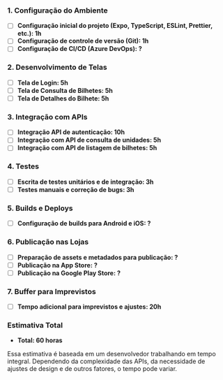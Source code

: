 ### **1. Configuração do Ambiente**

- [ ] **Configuração inicial do projeto (Expo, TypeScript, ESLint, Prettier, etc.): 1h**
- [ ] **Configuração de controle de versão (Git): 1h**
- [ ] **Configuração de CI/CD (Azure DevOps): ?**

### **2. Desenvolvimento de Telas**

- [ ] **Tela de Login: 5h**
- [ ] **Tela de Consulta de Bilhetes: 5h**
- [ ] **Tela de Detalhes do Bilhete: 5h**

### **3. Integração com APIs**

- [ ] **Integração API de autenticação: 10h**
- [ ] **Integração com API de consulta de unidades: 5h**
- [ ] **Integração com API de listagem de bilhetes: 5h**

### **4. Testes**

- [ ] **Escrita de testes unitários e de integração: 3h**
- [ ] **Testes manuais e correção de bugs: 3h**

### **5. Builds e Deploys**

- [ ] **Configuração de builds para Android e iOS: ?**

### **6. Publicação nas Lojas**

- [ ] **Preparação de assets e metadados para publicação: ?**
- [ ] **Publicação na App Store: ?**
- [ ] **Publicação na Google Play Store: ?**

### **7. Buffer para Imprevistos**

- [ ] **Tempo adicional para imprevistos e ajustes: 20h**

### **Estimativa Total**

- **Total: 60 horas**

Essa estimativa é baseada em um desenvolvedor trabalhando em tempo integral. Dependendo da complexidade das APIs, da necessidade de ajustes de design e de outros fatores, o tempo pode variar.